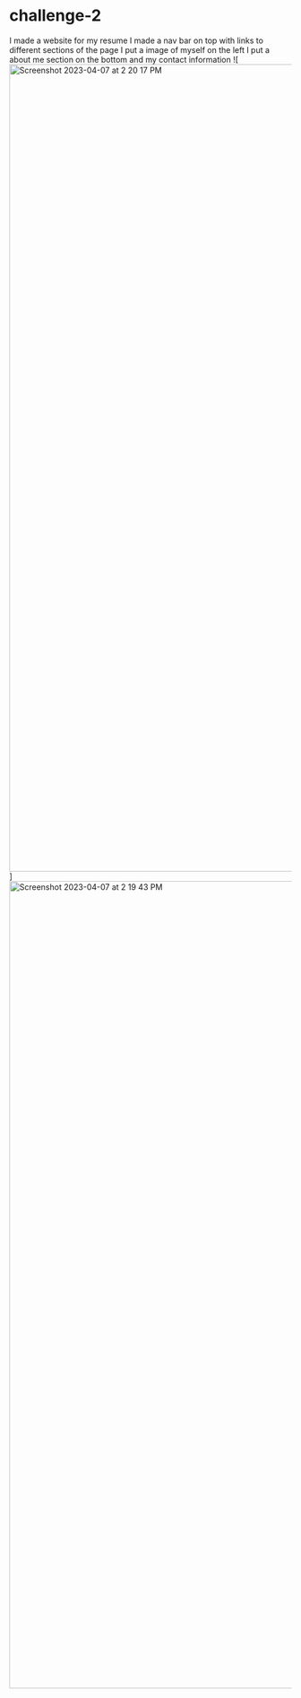 # challenge-2
I made a website for my resume
I made a nav bar on top with links to different sections of the page
I put a image of myself on the left
I put a about me section on the bottom and my contact information
![<img width="1440" alt="Screenshot 2023-04-07 at 2 20 17 PM" src="https://user-images.githubusercontent.com/127816196/230680961-dd359e8f-ac3d-47e1-9f9d-a03763ad6384.png">]
<img width="1440" alt="Screenshot 2023-04-07 at 2 19 43 PM" src="https://user-images.githubusercontent.com/127816196/230681005-ff69feb3-428a-4ec0-9978-49fba29943ca.png">


